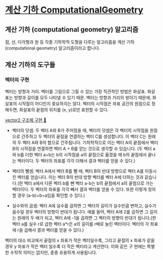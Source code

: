 # [계산 기하 ComputationalGeometry ]()


## 계산 기하 (computational geometry) 알고리즘

점, 선, 다각형과 원 등 각종 기하학적 도형을 다루는 알고리즘을 계산 기하 (computational geometry) 알고리즘이라고 합니다.

## 계산 기하의 도구들

### 벡터의 구현

벡터는 방향과 거리. 벡터를 그림으로 그릴 수 있는 가장 직관적인 방법은 화살표. 화살표는 방향과 길이를 모두 나타낼 수 있기 때문.
벡터는 방향과 거리의 쌍이기 때문에, 화살표의 시작점이 어디인지 중요하지는 않다. 벡터의 시작점은 좌표 공간의 원점으로 정해두면, 화살표의 끝점의 위치를 (x, y)로만 표현할 수 있다.

[vector2 구조체 구현 🔗](ComputationalGeometry/vector2.swift)

- 벡터의 덧셈: 두 벡터 A와 B가 주어졌을 때, 벡터의 덧셈은 각 벡터의 시작점을 원점으로 간주하고 두 벡터의 끝점을 연결하는 벡터 C를 생성합니다. 이 벡터 C는 원래의 두 벡터 A와 B의 합으로 간주됩니다. 기하학적으로 이는 벡터 A의 끝점에서 벡터 B의 시작점을 연결하면 벡터 A + B를 얻는 것으로 생각할 수 있습니다.
(두 벡터 a와 b를 더한 벡터 a+b는 b의 시작점을 a의 끝점으로 옮겼을 때 b의 끝점에서 끝나는 벡터이다. 두 벡터의 좌표를 각각 더해서 결과 벡터를 얻을 수 있다.)

- 벡터의 뺄셈: 벡터 A에서 벡터 B를 뺄 때, 벡터 B의 반대 방향으로 벡터 A를 이동시킨 벡터를 얻습니다. 이는 벡터 B의 반대 방향 벡터를 벡터 A에 더하는 것과 같습니다.(한 벡터 a에서 다른 벡터 b를 뺀 벡터 a-b는 b의 끝점에서 a의 끝점으로 가는 벡터이다. 두 벡터의 좌표를 각각 빼서 결과 벡터를 얻을 수 있다. 또한 이렇게 정의할 경우 (a-b)+b=a임을 확인할 수 있다.)

- 실수와의 곱셈: 벡터 A에 실수를 곱하면 그 벡터의 길이가 실수만큼 변하고, 실수가 음수일 경우 벡터의 방향이 반대가 됩니다. 예를 들어, 벡터 A에 2를 곱하면 그 길이는 원래의 두 배가 되고, 벡터 A에 -1을 곱하면 그 벡터의 방향이 반대가 됩니다.(한 벡터 a를 실수 r로 곱한 벡터 a*r은 a의 길이를 r배로 늘린 벡터이다. 벡터의 각 좌표에 r을 곱해서 결과 벡터를 얻을 수 있다.)

벡터의 대소 비교에서 끝점의 x 좌표가 작은 벡터일수록, 그리고 끝점의 x 좌표가 같을 경우 y 좌표가 작은 벡터 일수록 더 작은 벡터라고 계산한다. 이와 같은 구 현에는 특별한 수학적 의미는 없지만, 종종 유용하게 사용됩니다.

